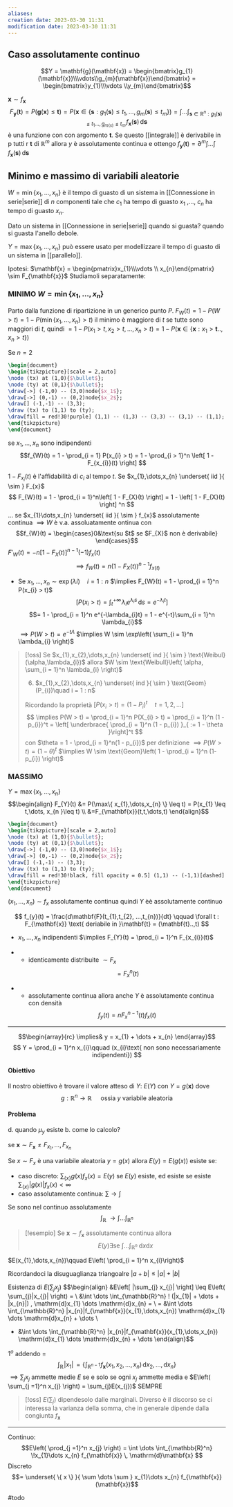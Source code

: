 ```yaml
---
aliases: 
creation date: 2023-03-30 11:31
modification date: 2023-03-30 11:31
---
```


## Caso assolutamente continuo
$$Y = \mathbf{g}(\mathbf{x}) = \begin{bmatrix}g_{1}(\mathbf{x})\\\vdots\\g_{m}(\mathbf{x})\end{bmatrix} = \begin{bmatrix}y_{1}\\\vdots \\y_{m}\end{bmatrix}$$

$\mathbf{x} \sim f_{\mathbf{x}}$
$$F_{\mathbf{y}}(\mathbf{t}) = P(\mathbf{g}(\mathbf{x}) \leq \mathbf{t})= P (\mathbf{x} \in \{ \mathbf{s} : g_{1}(\mathbf{s}) \leq t_{1}, \dots, g_{m}(\mathbf{s}) \leq t_{m}\}) = \int  \dots \int_{{\mathbf{s} \in \mathbb{R}^n : g_{1}(\mathbf{s}) \leq t_{1} \dots, g_{m(s)} \leq t_{m}}}  \! f_{\mathbf{x}}(\mathbf{s})\, \mathrm{d}\mathbf{s} $$
è una funzione con con argomento $\mathbf{t}$.
Se questo [[integrale]] è derivabile in p tutti r $\mathbf{t}$ di $\mathbb{R}^m$ allora $y$ è assolutamente continua e ottengo
$f_{\mathbf{y}}(\mathbf{t}) = \partial^m \int \dots \int  \! f_{\mathbf{x}}(\mathbf{s})\, \mathrm{d}\mathbf{s}$

## Minimo e massimo di variabili aleatorie
$W = \min\{ x_{1},\dots,x_{n} \}$ è il tempo di guasto di un sistema in [[Connessione in serie|serie]] di $n$ componenti tale che $c_{1}$ ha tempo di guasto $x_{1}$ ,..., $c_{n}$ ha tempo di guasto $x_{n}$.

Dato un sistema in [[Connessione in serie|serie]] quando si guasta? quando si guasta l'anello debole.


$Y = \max \{ x_{1},\dots,x_{n} \}$ può essere usato per modellizzare il tempo di guasto di un sistema in [[parallelo]].

Ipotesi: $\mathbf{x} = \begin{pmatrix}x_{1}\\\vdots \\ x_{n}\end{pmatrix} \sim F_{\mathbf{x}}$
Studiamoli separatamente:

### MINIMO $W = \min\{ x_{1},\dots,x_{n} \}$
Parto dalla funzione di ripartizione in un generico punto $P$.
$F_{W}(t) = 1 - P(W > t) = 1 - P(\min\{ x_{1},\dots,x_{n} \} > t)$
il minimo è maggiore di $t$ se tutte sono maggiori di $t$, quindi
$= 1 - P(x_{1} > t, x_{2} > t, \dots, x_{n} > t) = 1 - P(\mathbf{x} \in \{  \mathbf{x} : x_{1} > \mathbf{t}.., x_{n} > t \})$

Se $n = 2$
```tikz
\begin{document}
\begin{tikzpicture}[scale = 2,auto]
\node (tx) at (1,0){$\bullet$};
\node (ty) at (0,1){$\bullet$};
\draw[->] (-1,0) -- (3,0)node{$x_1$};
\draw[->] (0,-1) -- (0,2)node{$x_2$};
\draw[] (-1,-1) -- (3,3);
\draw (tx) to (1,1) to (ty);
\draw[fill = red!30!purple] (1,1) -- (1,3) -- (3,3) -- (3,1) -- (1,1); 
\end{tikzpicture}
\end{document}
```
se $x_{1},\dots,x_{n}$ sono indipendenti
$$f_{W}(t) = 1 - \prod_{i = 1} P(x_{i} > t) = 1 - \prod_{i > 1}^n \left[ 1 - F_{x_{i}}(t) \right] $$

$1 - F_{x_{i}}(t)$ è l'affidabilità di $c_{i}$ al tempo $t$. Se $x_{1},\dots,x_{n} \underset{ iid }{ \sim } F_{x}$
$$
F_{W}(t) = 1 - \prod_{i = 1}^n\left[ 1 - F_{X}(t) \right] = 1 - \left[ 1 - F_{X}(t) \right] ^n
$$
... se $x_{1}\dots,x_{n} \underset{ iid }{ \sim } f_{x}$ assolutamente continua
$\implies W$ è v.a. assoluatamente ontinua con $$f_{W}(t) = \begin{cases}0&\text{su $t$ se $F_{X}$ non è derivabile}
\end{cases}$$
$F'_{W}(t) = -n[1 - F_{X}(t)]^{n-1} (-1) f_{x}(t)$
$$\implies f_{W}(t) = n(1 - F_{X}(t))^{n-1}f_{x(t)}$$

- Se $x_{1},\dots,x_{n}\sim \exp(\lambda i)\quad i = 1 : n$ 
  $\implies F_{W}(t) = 1 - \prod_{i = 1}^n P(x_{i} > t)$ 
  $$\left[P(x_{i} > t) = \int _{t}^{+\infty} \!\lambda_{i} e^{\lambda _{i}s} \, \mathrm{d}s = e^{-\lambda_{i}t} \right]$$
$$= 1 - \prod_{i = 1}^n e^{-\lambda_{i}t} = 1 - e^{-t}\sum_{i = 1}^n \lambda_{i}$$
$\implies P(W > t) = e^{-t\Lambda}$
$\implies W \sim \exp\left( \sum_{i = 1}^n \lambda_{i} \right)$

>[!oss]
>Se $x_{1},x_{2},\dots,x_{n} \underset{ ind }{ \sim } \text{Weibul}(\alpha,\lambda_{i})$  allora $W \sim \text{Weibull}\left( \alpha, \sum_{i = 1}^n \lambda_{i} \right)$
>
>6. $x_{1},x_{2},\dots,x_{n} \underset{ ind }{ \sim } \text{Geom}(P_{i})\quad i = 1 : n$
>
>Ricordando la proprietà $[P(x_{i} > t) = (1 - P_{i})^t\quad t = 1,2,\dots]$
>$$ \implies P(W > t) = \prod_{i = 1}^n P(X_{i} > t) = \prod_{i = 1}^n (1 - p_{i})^t = \left[ \underbrace{ \prod_{i = 1}^n (1 - p_{i}) }_{ := 1 - \theta }\right]^t $$
> con $\theta = 1 - \prod_{i = 1}^n(1 - p_{i})$ per definizione
> $\implies P(W > t) = (1 - \theta)^t$
> $\implies W \sim \text{Geom}\left( 1 - \prod_{i = 1}^n (1- p_{i}) \right)$

### MASSIMO
$Y = \max \{x_{1},\dots,x_{n} \}$
$$\begin{align}
F_{Y}(t) &= P(\max\{ x_{1},\dots,x_{n} \} \leq t) = P(x_{1} \leq t,\dots, x_{n }\leq t) \\
&=F_{\mathbf{x}}(t,t,\dots,t)
\end{align}$$
```tikz
\begin{document}
\begin{tikzpicture}[scale = 2,auto]
\node (tx) at (1,0){$\bullet$};
\node (ty) at (0,1){$\bullet$};
\draw[->] (-1,0) -- (3,0)node{$x_1$};
\draw[->] (0,-1) -- (0,2)node{$x_2$};
\draw[] (-1,-1) -- (3,3);
\draw (tx) to (1,1) to (ty);
\draw[fill = red!30!black, fill opacity = 0.5] (1,1) -- (-1,1)[dashed] -- (-1,-2) -- (1,-2) -- (1,1); 
\end{tikzpicture}
\end{document}
```
$(x_{1},\dots,x_{n}) \sim f_{x}$ assolutamente continua quindi $Y$ èè assolutamente continuo

$$
f_{y}(t) = \frac{d\mathbf{F}(t_{1},t_{2}, ...,t_{n})}{dt} \qquad \forall t : F_{\mathbf{x}} \text{ deriabile in }\mathbf{t} = (\mathbf{t}..,t)
$$

- $x_{1},\dots,x_{n}$ indipendenti
$\implies F_{Y}(t) = \prod_{i = 1}^n F_{x_{i}}(t)$ 

+ + identicamente distribuite $\sim F_{x}$
$$= F_{x}^n(t)$$
- + assolutamente continua allora anche $Y$ è assolutamente continua con densità
  $$ f_{y}(t) = nF_{x}^{n-1}(t) f_{x}(t) $$

-----

$$\begin{array}{rc}
\implies& y  = x_{1} + \dots + x_{n}
\end{array}$$
$$
 Y = \prod_{i = 1}^n x_{i}\qquad (x_{i}\text{ non sono necessariamente indipendenti})
$$

#### Obiettivo
Il nostro obiettivo è trovare il valore atteso di $Y$: $E(Y)$ con $Y = g(\mathbf{x})$
dove
$$
g : \mathbb{R}^n \longrightarrow \mathbb{R}\quad \text{ ossia  }y \text{ variabile aleatoria}
$$

#### **Problema**
d. quando $\mu_{y}$ esiste
b. come lo calcolo?

se $\mathbf{x} \sim F_{\mathbf{x}} \neq F_{x_{1}},\dots, F_{x_{n}}$

Se $x \sim F_{x}$ è una variabile aleatoria $y = g(x)$ allora $E(y) = E(g(x))$ esiste se:
- caso discreto: $\sum_{\{ x \}}g(x)f_{x}(x) = E(y)$ se $E(y)$ esiste, ed esiste se esiste $\sum_{\{ x \}}|g(x)|f_{x}(x) < \infty$
- caso assolutamente continua: $\sum \longrightarrow \int$

Se sono nel continuo assolutamente
$$
\int _{\mathbb{R}} \! \, \longrightarrow \int \dots \int _{\mathbb{R}^n}   
$$

>[!esempio]
>Se $\mathbf{x} \sim f_{\mathbf{x}}$ assolutamente continua allora
>$$ E(y) \exists \text{se }\int \dots \int _{\mathbb{R}^n} \! \, \mathrm{d}x \mathrm{d}x  $$ 


$E(x_{1},\dots,x_{n})\qquad E\left( \prod_{i = 1}^n x_{i}\right)$

Ricordandoci la disuguaglianza triangoalre
$| a + b| \leq | a| + |b|$

Esistenza di $E\left( \sum_{j} x_{j} \right)$
$$\begin{align}
&E\left[ |\sum_{j} x_{j}| \right] \leq E\left( \sum_{j}|x_{j}| \right) = \\
&\int \dots \int_{\mathbb{R}^n}  \! (|x_{1}| + \dots + |x_{n}|) \, \mathrm{d}x_{1} \dots \mathrm{d}x_{n} = \\
= &\int \dots \int_{\mathbb{R}^n} |x_{n}|f_{\mathbf{x}}(x_{1},\dots,x_{n}) \mathrm{d}x_{1} \dots \mathrm{d}x_{n} + \dots \\
+ &\int \dots \int_{\mathbb{R}^n} |x_{n}|f_{\mathbf{x}}(x_{1},\dots,x_{n}) \mathrm{d}x_{1} \dots \mathrm{d}x_{n} + \dots
\end{align}$$

$1^o$ addendo = $$\int _{\mathbb{R}} \!|x_{1}| \, = \left\{  
\int _{\mathbb{R}^{n-1}} \! f_{\mathbf{x}}(x_{1},x_{2},\dots,x_{n}) \, \mathrm{d}x_{2} ,\dots,\mathrm{d}x_{n}\right\} 
 $$
$\implies \sum_{j} x_{j}$ ammette medie $E$ se e solo se ogni $x_{j}$ ammette media e $E\left( \sum_{j =1}^n x_{j} \right) = \sum_{j}E(x_{j})$
SEMPRE

>[!oss]
>$E\left( \sum_{j} \right)$ dipendesolo dalle marginali. Diverso è il discorso se ci interessa la varianza della somma, che in generale dipende dalla congiunta $f_{\mathbf{x}}$


-----

Continuo:
$$E\left( \prod_{j =1}^n x_{j} \right) = \int \dots \int_{\mathbb{R}^n}    \!x_{1}\dots x_{n} f_{\mathbf{x}} \, \mathrm{d}\mathbf{x} $$ Discreto
$$= \underset{ \{ x \}  }{ \sum \dots \sum } x_{1}\dots x_{n} f_{\mathbf{x}}(\mathbf{x})$$

#todo